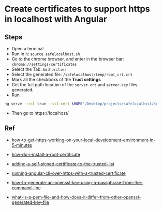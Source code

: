 # Create certificates to support https in localhost with Angular

## Steps

- Open a terminal
- Run in it: `source safelocalhost.sh`
- Go to the chrome browser, and enter in the browser bar: `chrome://settings/certificates`
- Select the Tab: `Authorities`
- Select the generated file: `/safelocalhost/temp/root_crt.crt`
- Mark all the checkboxs of the **Trust settings**
- Get the full path location of the `server.crt` and `server.key` files generated.
- Run:

```sh
ng serve --ssl true --ssl-cert $HOME"/Desktop/projects/safelocalhost/temp/server.crt" --ssl-key $HOME"/Desktop/projects/safelocalhost/temp/server.key"
```

- Then go to https://localhost/

## Ref

- [how-to-get-https-working-on-your-local-development-environment-in-5-minutes](https://www.freecodecamp.org/news/how-to-get-https-working-on-your-local-development-environment-in-5-minutes-7af615770eec/)

- [how-do-i-install-a-root-certificate](https://askubuntu.com/questions/73287/how-do-i-install-a-root-certificate)

- [adding-a-self-signed-certificate-to-the-trusted-list](https://unix.stackexchange.com/questions/90450/adding-a-self-signed-certificate-to-the-trusted-list)

- [running-angular-cli-over-https-with-a-trusted-certificate](https://medium.com/@rubenvermeulen/running-angular-cli-over-https-with-a-trusted-certificate-4a0d5f92747a)
- [how-to-generate-an-openssl-key-using-a-passphrase-from-the-command-line](https://stackoverflow.com/questions/4294689/how-to-generate-an-openssl-key-using-a-passphrase-from-the-command-line)

- [what-is-a-pem-file-and-how-does-it-differ-from-other-openssl-generated-key-file](https://serverfault.com/questions/9708/what-is-a-pem-file-and-how-does-it-differ-from-other-openssl-generated-key-file)
